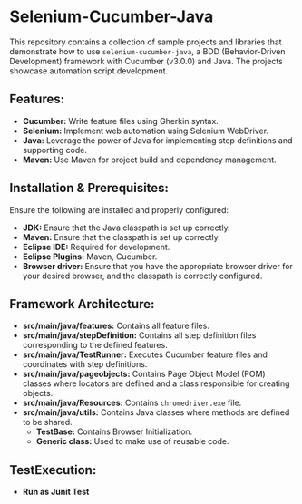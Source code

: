 # Selenium-Cucumber-Java

This repository contains a collection of sample projects and libraries that demonstrate how to use `selenium-cucumber-java`, a BDD (Behavior-Driven Development) framework with Cucumber (v3.0.0) and Java. The projects showcase automation script development.

## Features:

- **Cucumber:** Write feature files using Gherkin syntax.
- **Selenium:** Implement web automation using Selenium WebDriver.
- **Java:** Leverage the power of Java for implementing step definitions and supporting code.
- **Maven:** Use Maven for project build and dependency management.

## Installation & Prerequisites:

Ensure the following are installed and properly configured:

- **JDK:** Ensure that the Java classpath is set up correctly.
- **Maven:** Ensure that the classpath is set up correctly.
- **Eclipse IDE:** Required for development.
- **Eclipse Plugins:** Maven, Cucumber.
- **Browser driver:** Ensure that you have the appropriate browser driver for your desired browser, and the classpath is correctly configured.

## Framework Architecture:

- **src/main/java/features:** Contains all feature files.
- **src/main/java/stepDefinition:** Contains all step definition files corresponding to the defined features.
- **src/main/java/TestRunner:** Executes Cucumber feature files and coordinates with step definitions.
- **src/main/java/pageobjects:** Contains Page Object Model (POM) classes where locators are defined and a class responsible for creating objects.
- **src/main/java/Resources:** Contains `chromedriver.exe` file.
- **src/main/java/utils:** Contains Java classes where methods are defined to be shared.
  - **TestBase:** Contains Browser Initialization.
  - **Generic class:** Used to make use of reusable code.


## TestExecution:
 - **Run as Junit Test**
